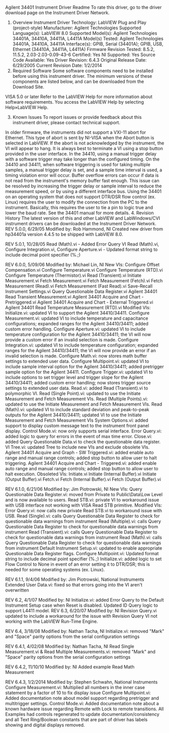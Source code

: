 Agilent 34401 Instrument Driver Readme
To rate this driver, go to the driver download page on the Instrument Driver Network.

1. Overview
Instrument Driver Technology:
LabVIEW Plug and Play (project-style)
Manufacturer:
Agilent Technologies
Supported Language(s):
LabVIEW 8.0
Supported Model(s):
Agilent Technologies 34401A, 34410A, 34411A, L4411A
Model(s) Tested:
Agilent Technologies 34401A, 34410A, 34411A
Interface(s):
GPIB, Serial (34401A); GPIB, USB, Ethernet (34410A, 34411A, L4411A)
Firmware Revision Tested:
8.5.2, 11.5.2, 2.03-2.03-0.09-43-6
Certified:
Yes
NI Supported:
Yes
Source Code Available:
Yes
Driver Revision:
6.4.3
Original Release Date:
6/29/2005
Current Revision Date:
1/2/2014
2. Required Software
Some software components need to be installed before using this instrument driver. The minimum versions of these components are listed below, and can be downloaded from the Download Site.

VISA 5.0 or later
Refer to the LabVIEW Help for more information about software requirements. You access the LabVIEW Help by selecting Help»LabVIEW Help.

3. Known Issues
To report issues or provide feedback about this instrument driver, please contact technical support.

In older firmware, the instruments did not support a VXI-11 abort for Ethernet. This type of abort is sent by NI-VISA when the Abort button is selected in LabVIEW. If the abort is not acknowledged by the instrument, the VI will appear to hang. It is always best to terminate a VI using a stop button provided in the user interface.
In the 34410, using a manual trigger delay with a software trigger may take longer than the configured timing.
On the 34410 and 34411, when software triggering is used for taking multiple samples, a manual trigger delay is set, and a sample time interval is used, a timing violation error will occur.
Buffer overflow errors can occur if data is not read from the instrument's memory buffer fast enough. This issue can be resolved by increasing the trigger delay or sample interval to reduce the measurement speed, or by using a different interface bus.
Using the 34401 on an operating system that does not support DTR/DSR flow control (ex. Linux) requires the user to modify the connection from the PC to the instrument. Basically, this requires the user to tie a pin to logic true and lower the baud rate. See the 34401 manual for more details.
4. Revision History
The latest version of this and other LabVIEW and LabWindows/CVI instrument drivers can be downloaded at the Instrument Driver Network.
REV 5.0.0, 6/29/05
Modified by: Rob Hammond, NI
Created new driver from hp34401a version 4.4.5 to be shipped with LabVIEW 8.0.

REV 5.0.1, 10/28/05
Read (Math).vi - Added Error Query VI
Read (Math).vi, Configure Integration.vi, Configure Aperture.vi - Updated format string to include decimal point specifier (%.;)

REV 6.0.0, 5/09/06
Modified by: Michael Lin, NI
New VIs:
Configure Offset Compensation.vi
Configure Temperature.vi
Configure Temperature (RTD).vi
Configure Temperature (Thermistor).vi
Read (Transient).vi
Initiate Measurement.vi
Fetch Measurement.vi
Fetch Measurement (Fetch).vi
Fetch Measurement (Read).vi
Fetch Measurement (Fast Read).vi
Save-Recall Instrument Settings.vi
Query Questionable Data Register.vi
Agilent 34401 Read Transient Measurement.vi
Agilent 34401 Acquire and Chart - Pretriggered.vi
Agilent 34401 Acquire and Chart - External Triggered.vi
Agilent 34401 Read Temperature Measurement (RTD).vi
Modified VIs:
Initialize.vi: updated VI to support the Agilent 34410/34411.
Configure Measurement.vi: updated VI to include temperature and capacitance configurations; expanded ranges for the Agilent 34410/34411; added custom error handling.
Configure Aperture.vi: updated VI to include temperature configuration for the Agilent 34410/34411; the VI will now provide a custom error if an invalid selection is made.
Configure Integration.vi: updated VI to include temperature configuration; expanded ranges for the Agilent 34410/34411; the VI will now provide an error if an invalid selection is made.
Configure Math.vi: now stores math buffer settings to extended user data.
Configure Multipoint.vi: updated VI to include sample interval option for the Agilent 34410/34411; added pretrigger sample option for the Agilent 34411.
Configure Trigger.vi: updated VI to include options to set trigger level and trigger slope for the Agilent 34410/34411; added custom error handling; now stores trigger source settings to extended user data.
Read.vi: added Read (Transient).vi to polymorphic VI.
Read (Single Point).vi: updated to use the Initiate Measurement and Fetch Measurement VIs.
Read (Multiple Points).vi: updated to use the Initiate Measurement and Fetch Measurement VIs.
Read (Math).vi: updated VI to include standard deviation and peak-to-peak outputs for the Agilent 34410/34411; updated VI to use the Initiate Measurement and Fetch Measurement VIs
System Options.vi: added support to display custom message text to the instrument front panel display.
Control Mode.vi: now only supports serial interface.
Error Query.vi: added logic to query for errors in the event of max time error.
Close.vi: added Query Questionable Data.vi to check the questionable data register.
VI Tree.vi: updated Tree to include new VIs and exclude obsolete VIs.
Agilent 34401 Acquire and Graph - SW Triggered.vi: added enable auto range and manual range controls; added stop button to allow user to halt triggering.
Agilent 34401 Acquire and Chart - Triggered.vi: added enable auto range and manual range controls; added stop button to allow user to halt execution.
Obsoleted VIs:
Initiate.vi
Initiate (Internal Buffer).vi
Initiate (Output Buffer).vi
Fetch.vi
Fetch (Internal Buffer).vi
Fetch (Output Buffer).vi

REV 6.1.0, 6/21/06
Modified by: Jim Piotrowski, NI
New VIs:
Query Questionable Data Register.vi: moved from Private to Public\Data\Low Level and is now available to users.
Read STB.vi: private VI to workaround issue with USB interface not working with VISA Read STB primitive.
Modified VIs:
Error Query.vi: now calls new private Read STB.vi to workaround issue with USB.
Read (Single).vi: calls Query Questionable Data Register to check for questionable data warnings from instrument
Read (Multiple).vi: calls Query Questionable Data Register to check for questionable data warnings from instrument
Read (Transient).vi: calls Query Questionable Data Register to check for questionable data warnings from instrument
Read (Math).vi: calls Query Questionable Data Register to check for questionable data warnings from instrument
Default Instrument Setup.vi: updated to enable appropriate Questionable Data Register flags.
Configure Multipoint.vi: Updated format string to include decimal point specifier (%.;)
Initialize.vi: added logic to set Flow Control to None in event of an error setting it to DTR/DSR; this is needed for some operating systems (ex. Linux).

REV 6.1.1, 9/4/06
Modified by: Jim Piotrowski, National Instruments
Extended User Data.vi: fixed so that errors going into the VI aren't overwritten

REV 6.2, 4/1/07
Modified by: NI
Initialize.vi: added Error Query to the Default Instrument Setup case when Reset is disabled. Updated ID Query logic to support L4411 model.
REV 6.3, 6/20/07
Modified by: NI
Revision Query.vi updated to include a workaround for the issue with Revision Query VI not working with the LabVIEW Run-Time Engine.

REV 6.4, 3/18/08
Modified by: Nathan Tacha, NI
Initialize.vi: removed "Mark" and "Space" parity options from the serial configuration settings

REV 6.4.1, 4/02/08
Modified by: Nathan Tacha, NI
Read Single Measurement.vi & Read Multiple Measurements.vi: removed "Mark" and "Space" parity options from the serial configuration settings

REV 6.4.2, 11/10/10
Modified by: NI
Added example Read Math Measurement

REV 6.4.3, 1/2/2014
Modified by: Stephen Schwahn, National Instruments
Configure Measurement.vi: Multiplied all numbers in the inner case statement by a factor of 10 to fix display issue
Configure Multipoint.vi: Added documentation note about model support regarding pretrigger and multitrigger settings.
Control Mode.vi: Added documentation note about a known hardware issue regarding Remote with Lock to remote transitions.
All Examples had controls regenerated to update documentation/consistency and all Text Ring/Boolean constants that are part of driver has labels showing and digital displays removed.
